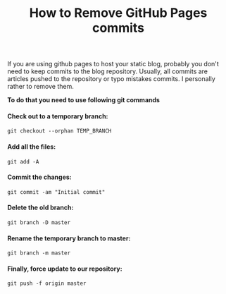 ﻿---
layout: post
title: How to Remove GitHub Pages commits 

---

If you are using github pages to host your static blog, probably you don't need to keep commits to the blog repository. Usually, all commits are articles pushed to the repository or typo mistakes commits. I personally rather to remove them.

<!-- more -->

**To do that you need to use following git commands**

#### Check out to a temporary branch:
```git checkout --orphan TEMP_BRANCH```

#### Add all the files:

```git add -A```

#### Commit the changes:

```git commit -am "Initial commit"```

#### Delete the old branch:
```git branch -D master```

#### Rename the temporary branch to master:
```git branch -m master```

#### Finally, force update to our repository:
```git push -f origin master``` 
